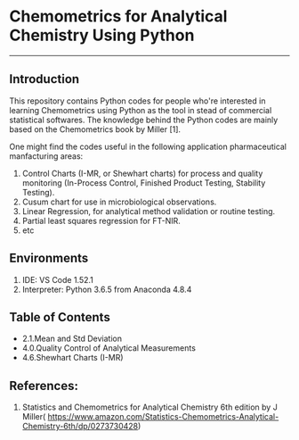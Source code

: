 # Chemometrics for Analytical Chemistry Using Python

---

## Introduction
This repository contains Python codes for people who're interested in learning Chemometrics using Python as the tool in stead of commercial statistical softwares.
The knowledge behind the Python codes are mainly based on the Chemometrics book by Miller [1].

One might find the codes useful in the following application pharmaceutical manfacturing areas:
1. Control Charts (I-MR, or Shewhart charts) for process and quality monitoring (In-Process Control, Finished Product Testing, Stability Testing).
2. Cusum chart for use in microbiological observations.
2. Linear Regression, for analytical method validation or routine testing.
3. Partial least squares regression for FT-NIR.
4. etc


## Environments
1. IDE: VS Code 1.52.1
2. Interpreter: Python 3.6.5 from Anaconda 4.8.4

## Table of Contents
- 2.1.Mean and Std Deviation
- 4.0.Quality Control of Analytical Measurements
- 4.6.Shewhart Charts (I-MR)

## References: 
1. Statistics and Chemometrics for Analytical Chemistry 6th edition by J Miller( https://www.amazon.com/Statistics-Chemometrics-Analytical-Chemistry-6th/dp/0273730428)
